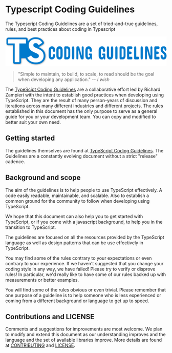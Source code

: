 # Typescript Coding Guidelines

The Typescript Coding Guidelines are a set of tried-and-true guidelines, rules, and best practices about coding in Typescript

[![Typescript Core Guidelines](typescript-guidelines-logo.png)](http://)

> "Simple to maintain, to build, to scale, to read should be the goal when developing any application."
> -- <cite>I wish</cite>

The [TypeScipt Coding Guidelines](TypeScriptCodingGuidelines.md) are a collaborative effort led by Richard Zampieri with the intent to establish good practices when developing using TypeScript. They are the result of many
person-years of discussion and iterations across many different industries and different projects. The rules established in this document has the only purpose to serve as a general guide for you or your development team. You can copy and modified to better suit your own need.

## Getting started

The guidelines themselves are found at [TypeScript Coding Guidelines](TypeScriptCodingGuidelines.md). The Guidelines are a constantly evolving document without a strict "release" cadence.

## Background and scope

The aim of the guidelines is to help people to use TypeScript effectively. A code easily readable, maintainable, and scalable. Also to establish a common ground for the community to follow when developing using TypeScript.

We hope that this document can also help you to get started with TypeScript, or if you come with a javascript background, to help you in the transition to TypeScript.

The guidelines are focused on all the resources provided by the TypeScript language as well as design patterns that can be use effectively in TypeScript.

You may find some of the rules contrary to your expectations or even contrary to your experience. If we haven't suggested that you change your
coding style in any way, we have failed! Please try to verify or disprove rules! In particular, we'd really like to have some of our rules
backed up with measurements or better examples.

You will find some of the rules obvious or even trivial. Please remember that one purpose of a guideline is to help someone who is less
experienced or coming from a different background or language to get up to speed.

## Contributions and LICENSE

Comments and suggestions for improvements are most welcome. We plan to modify and extend this document as our understanding improves and the
language and the set of available libraries improve. More details are found at [CONTRIBUTING](./CONTRIBUTING.md) and [LICENSE](./LICENSE).
